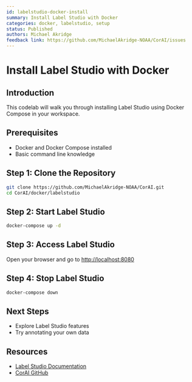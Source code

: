 ```yaml
---
id: labelstudio-docker-install
summary: Install Label Studio with Docker
categories: docker, labelstudio, setup
status: Published
authors: Michael Akridge
feedback link: https://github.com/MichaelAkridge-NOAA/CorAI/issues
---
```


# Install Label Studio with Docker

## Introduction

This codelab will walk you through installing Label Studio using Docker Compose in your workspace.

## Prerequisites
- Docker and Docker Compose installed
- Basic command line knowledge

## Step 1: Clone the Repository

```bash
git clone https://github.com/MichaelAkridge-NOAA/CorAI.git
cd CorAI/docker/labelstudio
```

## Step 2: Start Label Studio

```bash
docker-compose up -d
```

## Step 3: Access Label Studio

Open your browser and go to [http://localhost:8080](http://localhost:8080)

## Step 4: Stop Label Studio

```bash
docker-compose down
```

## Next Steps
- Explore Label Studio features
- Try annotating your own data

## Resources
- [Label Studio Documentation](https://labelstud.io/guide/)
- [CorAI GitHub](https://github.com/MichaelAkridge-NOAA/CorAI)
